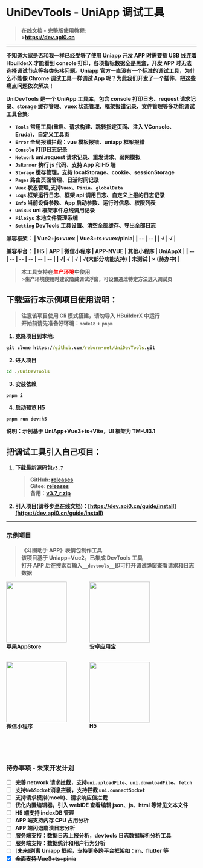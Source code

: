 # UniDevTools - UniApp 调试工具

> <b>在线文档 - 完整版使用教程:<br> ><a href="https://dev.api0.cn" target="_blank">https://dev.api0.cn</a>

---

不知道大家是否和我一样已经受够了使用 Uniapp 开发 APP 时需要插 USB 线连着 HbuilderX 才能看到 console 打印，各项指标数据全是黑盒，开发 APP 时无法选择调试节点等各类头疼问题。Uniapp 官方一直没有一个标准的调试工具，为什么不能像 Chrome 调试工具一样调试 App 呢？为此我们开发了一个插件，把这些痛点问题依次解决！

UniDevTools 是一个 UniApp 工具库，包含 console 打印日志、request 请求记录、storage 缓存管理、vuex 状态管理、框架报错记录、文件管理等多功能调试工具合集:

- `Tools` 常用工具(重启、请求构建、跳转指定页面、注入 VConsole、Eruda)、自定义工具页
- `Error` 全局报错拦截：vue 模板报错、uniapp 框架报错
- `Console` 打印日志记录
- `Network` uni.request 请求记录、重发请求、弱网模拟
- `JsRunner` 执行 js 代码、支持 App 和 H5 端
- `Storage` 缓存管理，支持 localStorage、cookie、sessionStorage
- `Pages` 路由页面管理、日活时间记录
- `Vuex` 状态管理,支持`Vuex`、`Pinia`、`globalData`
- `Logs` 框架运行日志、框架 api 调用日志、自定义上报的日志记录
- `Info` 当前设备参数、App 启动参数、运行时信息、权限列表
- `UniBus` uni 框架事件总线调用记录
- `FileSys` 本地文件管理系统
- `Setting` DevTools 工具设置、清空全部缓存、导出全部日志

兼容框架：
| Vue2+js+vuex | Vue3+ts+vuex/pinia|
| -- | -- |
| √ | √ |

兼容平台：
| H5 | APP | 微信小程序 | APP-NVUE | 其他小程序 | UniAppX |
| -- | -- | -- | -- | -- | -- |
| √| √ | √ | √(大部分功能支持) | 未测试 | × (待办中) |

> <b>本工具支持在<span style="color: red;">生产环境</span>中使用</b><br> ><span style="font-size: 13px;">生产环境使用时建议隐藏调试浮窗，可设置通过特定方法进入调试页</span>

## 下载运行本示例项目使用说明：

> 注意该项目使用 Cli 模式搭建，请勿导入 HBuilderX 中运行<br>
> 开始前请先准备好环境：`node18` + `pnpm`

1. 克隆项目到本地:

```cmd
git clone https://github.com/reborn-net/UniDevTools.git
```

2. 进入项目

```cmd
cd ./UniDevTools
```

3. 安装依赖

```
pnpm i
```

4. 启动预览 H5

```
pnpm run dev:h5
```

说明：示例基于 UniApp+Vue3+ts+Vite，UI 框架为 TM-UI3.1

## 把调试工具引入自己项目：

1. 下载最新源码包`v3.7`
   > GitHub: [releases](https://github.com/1615958039/UniDevTools/releases) <br>
   > Gitee: [releases](https://gitee.com/t1zf/UniAppDevTools/releases/) <br>
   > 备用：[v3.7_r.zip](https://dev.api0.cn/releases/v3.7_r.zip)
2. 引入项目(请移步至在线文档)：[https://dev.api0.cn/guide/install](https://dev.api0.cn/guide/install)

---

### 示例项目

> 《斗图助手 APP》表情包制作工具<br>
> 该项目基于 Uniapp+Vue2，已集成 DevTools 工具<br>
> 打开 APP 后在搜索页输入`__devtools__`即可打开调试弹窗查看请求和日志数据

<div class="qrCodeList" style="display: flex;flex-direction: row; align-items: center;gap: 30px;flex-wrap: wrap;">
  <div class="codeItem">
    <img src="https://dev.api0.cn/qrCode/iosAppStore.png" style="width: 160px;height: 160px;">
    <div class="codeTitle">苹果AppStore</div>
  </div>
  <br><br><br>
  <div class="codeItem">
    <img src="https://dev.api0.cn/qrCode/androidYYB.png" style="width: 160px;height: 160px;">
    <div class="codeTitle">安卓应用宝</div>
  </div>
  <br><br><br>
  <div class="codeItem">
    <img src="https://dev.api0.cn/qrCode/wxmp.jpg" style="width: 160px;height: 160px;">
    <div class="codeTitle">微信小程序</div>
  </div>
  <br><br><br>
  <div class="codeItem">
    <img src="https://dev.api0.cn/qrCode/web.png" style="width: 160px;height: 160px;">
    <div class="codeTitle">H5</div>
  </div>
</div>

<br><br><br>

### 待办事项 - 未来开发计划

- [ ] 完善 network 请求拦截，支持`uni.uploadFile`、`uni.downloadFile`、`fetch`
- [ ] 支持`WebSocket`消息拦截，支持拦截 `uni.connectSocket`
- [ ] 支持请求模拟(mock)、请求响应值拦截
- [ ] 优化内置编辑器，引入 webIDE 查看编辑 json、js、html 等常见文本文件
- [ ] H5 端支持 indexDB 管理
- [ ] APP 端支持内存 CPU 占用分析
- [ ] APP 端闪退崩溃日志分析
- [ ] 服务端支持：数据日志上报分析，devtools 日志数据解析分析工具
- [ ] 服务端支持：数据统计和用户行为分析
- [ ] [未来]剥离 Uniapp 框架，支持更多跨平台框架如：rn、flutter 等
- [x] ~~全面支持 Vue3+ts+pinia~~
